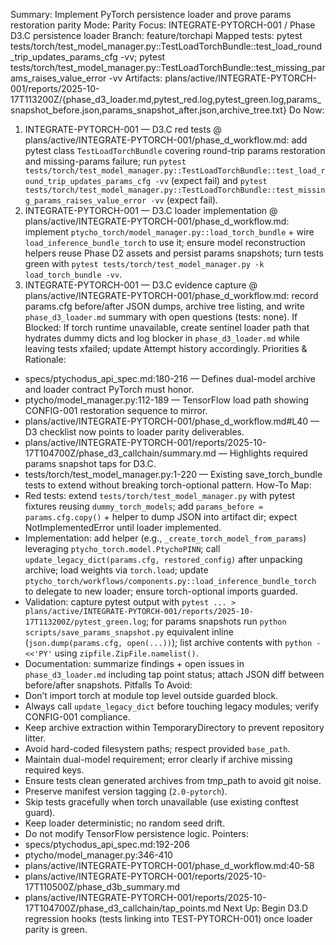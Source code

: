 Summary: Implement PyTorch persistence loader and prove params restoration parity
Mode: Parity
Focus: INTEGRATE-PYTORCH-001 / Phase D3.C persistence loader
Branch: feature/torchapi
Mapped tests: pytest tests/torch/test_model_manager.py::TestLoadTorchBundle::test_load_round_trip_updates_params_cfg -vv; pytest tests/torch/test_model_manager.py::TestLoadTorchBundle::test_missing_params_raises_value_error -vv
Artifacts: plans/active/INTEGRATE-PYTORCH-001/reports/2025-10-17T113200Z/{phase_d3_loader.md,pytest_red.log,pytest_green.log,params_snapshot_before.json,params_snapshot_after.json,archive_tree.txt}
Do Now:
1. INTEGRATE-PYTORCH-001 — D3.C red tests @ plans/active/INTEGRATE-PYTORCH-001/phase_d_workflow.md: add pytest class `TestLoadTorchBundle` covering round-trip params restoration and missing-params failure; run `pytest tests/torch/test_model_manager.py::TestLoadTorchBundle::test_load_round_trip_updates_params_cfg -vv` (expect fail) and `pytest tests/torch/test_model_manager.py::TestLoadTorchBundle::test_missing_params_raises_value_error -vv` (expect fail).
2. INTEGRATE-PYTORCH-001 — D3.C loader implementation @ plans/active/INTEGRATE-PYTORCH-001/phase_d_workflow.md: implement `ptycho_torch/model_manager.py::load_torch_bundle` + wire `load_inference_bundle_torch` to use it; ensure model reconstruction helpers reuse Phase D2 assets and persist params snapshots; turn tests green with `pytest tests/torch/test_model_manager.py -k load_torch_bundle -vv`.
3. INTEGRATE-PYTORCH-001 — D3.C evidence capture @ plans/active/INTEGRATE-PYTORCH-001/phase_d_workflow.md: record params.cfg before/after JSON dumps, archive tree listing, and write `phase_d3_loader.md` summary with open questions (tests: none).
If Blocked: If torch runtime unavailable, create sentinel loader path that hydrates dummy dicts and log blocker in `phase_d3_loader.md` while leaving tests xfailed; update Attempt history accordingly.
Priorities & Rationale:
- specs/ptychodus_api_spec.md:180-216 — Defines dual-model archive and loader contract PyTorch must honor.
- ptycho/model_manager.py:112-189 — TensorFlow load path showing CONFIG-001 restoration sequence to mirror.
- plans/active/INTEGRATE-PYTORCH-001/phase_d_workflow.md#L40 — D3 checklist now points to loader parity deliverables.
- plans/active/INTEGRATE-PYTORCH-001/reports/2025-10-17T104700Z/phase_d3_callchain/summary.md — Highlights required params snapshot taps for D3.C.
- tests/torch/test_model_manager.py:1-220 — Existing save_torch_bundle tests to extend without breaking torch-optional pattern.
How-To Map:
- Red tests: extend `tests/torch/test_model_manager.py` with pytest fixtures reusing `dummy_torch_models`; add `params_before = params.cfg.copy()` + helper to dump JSON into artifact dir; expect NotImplementedError until loader implemented.
- Implementation: add helper (e.g., `_create_torch_model_from_params`) leveraging `ptycho_torch.model.PtychoPINN`; call `update_legacy_dict(params.cfg, restored_config)` after unpacking archive; load weights via `torch.load`; update `ptycho_torch/workflows/components.py::load_inference_bundle_torch` to delegate to new loader; ensure torch-optional imports guarded.
- Validation: capture pytest output with `pytest ... > plans/active/INTEGRATE-PYTORCH-001/reports/2025-10-17T113200Z/pytest_green.log`; for params snapshots run `python scripts/save_params_snapshot.py` equivalent inline (`json.dump(params.cfg, open(...))`); list archive contents with `python - <<'PY'` using `zipfile.ZipFile.namelist()`.
- Documentation: summarize findings + open issues in `phase_d3_loader.md` including tap point status; attach JSON diff between before/after snapshots.
Pitfalls To Avoid:
- Don’t import torch at module top level outside guarded block.
- Always call `update_legacy_dict` before touching legacy modules; verify CONFIG-001 compliance.
- Keep archive extraction within TemporaryDirectory to prevent repository litter.
- Avoid hard-coded filesystem paths; respect provided `base_path`.
- Maintain dual-model requirement; error clearly if archive missing required keys.
- Ensure tests clean generated archives from tmp_path to avoid git noise.
- Preserve manifest version tagging (`2.0-pytorch`).
- Skip tests gracefully when torch unavailable (use existing conftest guard).
- Keep loader deterministic; no random seed drift.
- Do not modify TensorFlow persistence logic.
Pointers:
- specs/ptychodus_api_spec.md:192-206
- ptycho/model_manager.py:346-410
- plans/active/INTEGRATE-PYTORCH-001/phase_d_workflow.md:40-58
- plans/active/INTEGRATE-PYTORCH-001/reports/2025-10-17T110500Z/phase_d3b_summary.md
- plans/active/INTEGRATE-PYTORCH-001/reports/2025-10-17T104700Z/phase_d3_callchain/tap_points.md
Next Up: Begin D3.D regression hooks (tests linking into TEST-PYTORCH-001) once loader parity is green.
